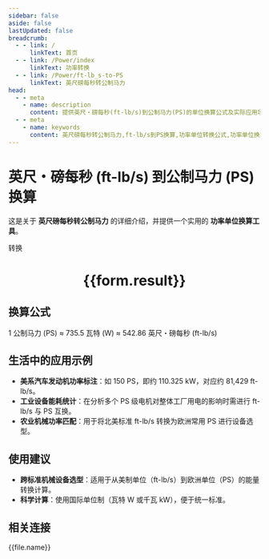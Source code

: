 ```yaml
---
sidebar: false
aside: false
lastUpdated: false
breadcrumb:
  - - link: /
      linkText: 首页
  - - link: /Power/index
      linkText: 功率转换
  - - link: /Power/ft-lb_s-to-PS
      linkText: 英尺磅每秒转公制马力
head:
  - - meta
    - name: description
      content: 提供英尺・磅每秒(ft-lb/s)到公制马力(PS)的单位换算公式及实际应用场景。
  - - meta
    - name: keywords
      content: 英尺磅每秒转公制马力,ft-lb/s到PS换算,功率单位转换公式,功率单位换算工具,机械设备与跨国项目功率单位
---
```

# 英尺・磅每秒 (ft-lb/s) 到公制马力 (PS) 换算

这是关于 **英尺磅每秒转公制马力** 的详细介绍，并提供一个实用的 **功率单位换算工具**。

<script setup>
import { onMounted,reactive,inject ,ref  } from 'vue'
import { NButton,NForm ,NFormItem,NInput,NInputNumber,NSelect,NCard,useMessage ,NGrid ,NGi } from 'naive-ui'
import { defineClientComponent } from 'vitepress'
import { Power } from '../../files';
const convert = inject('convert')
const options =  [
  { "label": "英尺・磅每秒 (ft-lb/s)","value": "ft-lb/s" },
  { "label": "公制马力 (PS)","value": "PS" }
];
const formRef = ref(null);
const rules = {
  number:{
    required: true,
    type: 'number',
    trigger: "blur"
  },
  to:{
    required: true,
    trigger: "select"
  },
  from:{
    required: true,
    trigger: "select"
  }
}
const form = reactive({
  number:null,
  to:'',
  from:'',
  result:'',
  title:'英尺磅每秒转公制马力',
})
const convertHandler = (e) => {
   e.preventDefault();
  formRef.value?.validate((errors)=>{
    if (!errors) {
      form.result = `${form.number}${form.from} = ${convert(form.number).from(form.from).to(form.to)}${form.to}`
    }
  })
}
</script>

<n-form size="large" :model="form" ref='formRef' :rules="rules">
  <n-form-item label="数值"  path="number">
    <n-input-number size="large" style="width:100%" :min="0" v-model:value="form.number"   placeholder="请输入要转换的数值" />
  </n-form-item>
  <n-form-item label="从" path="from">
    <n-select  size="large" :options="options" v-model:value="form.from" placeholder="请选择原始单位" />
  </n-form-item>
  <n-form-item label="到" path="to">
    <n-select  size="large" :options="options" v-model:value="form.to" placeholder="请选择转换单位" />
  </n-form-item>
  <n-form-item>
    <n-button type="primary" style="width:100%" @click="convertHandler">转换</n-button>
  </n-form-item>
</n-form>
<n-card  embedded :bordered="false" hoverable>
  <div  style="text-align:center">
    <h1>{{form.result}}</h1>
  </div>
</n-card>

## 换算公式

1 公制马力 (PS) ≈ 735.5 瓦特 (W) ≈ 542.86 英尺・磅每秒 (ft-lb/s)

## 生活中的应用示例

- **美系汽车发动机功率标注**：如 150 PS，即约 110.325 kW，对应约 81,429 ft-lb/s。
- **工业设备能耗统计**：在分析多个 PS 级电机对整体工厂用电的影响时需进行 ft-lb/s 与 PS 互换。
- **农业机械功率匹配**：用于将北美标准 ft-lb/s 转换为欧洲常用 PS 进行设备选型。

## 使用建议

- **跨标准机械设备选型**：适用于从美制单位（ft-lb/s）到欧洲单位（PS）的能量转换计算。
- **科学计算**：使用国际单位制（瓦特 W 或千瓦 kW），便于统一标准。

## 相关连接
<n-grid x-gap="12" :cols="3">
  <n-gi v-for="(file,index) in Power" :key="index">
    <n-button
      text
      tag="a"
      :href="file.path"
      type="primary"
    >
      {{file.name}}
    </n-button>
  </n-gi>
</n-grid>